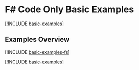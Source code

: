 # F# Code Only Basic Examples

[!INCLUDE [basic-examples](../../../includes/manual/examples/basic-examples-intro.md)]

## Examples Overview

[!INCLUDE [basic-examples-fs](../../../includes/manual/basic-examples-fs.md)]

[!INCLUDE [basic-examples](../../../includes/manual/examples/basic-examples-outro.md)]